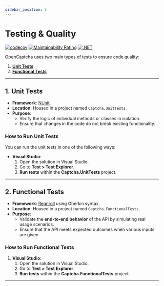 ```yaml
---
sidebar_position: 5
---
```


# Testing & Quality

[![codecov](https://codecov.io/gh/ashtonav/opencaptcha/graph/badge.svg?token=ZD0L2LC2U0)](https://codecov.io/gh/ashtonav/opencaptcha)
[![Maintainability Rating](https://sonarcloud.io/api/project_badges/measure?project=ashtonav_opencaptcha&metric=sqale_rating)](https://sonarcloud.io/summary/new_code?id=ashtonav_opencaptcha)
[![.NET](https://github.com/ashtonav/opencaptcha/actions/workflows/dotnet.yml/badge.svg)](https://github.com/ashtonav/opencaptcha/actions/workflows/dotnet.yml)

OpenCaptcha uses two main types of tests to ensure code quality:

1. [**Unit Tests**](#1-unit-tests)
2. [**Functional Tests**](#2-functional-tests)

---

## 1. Unit Tests

- **Framework**: [NUnit](https://nunit.org/)
- **Location**: Housed in a project named `Captcha.UnitTests`.
- **Purpose**:
    - Verify the logic of individual methods or classes in isolation.
    - Ensure that changes in the code do not break existing functionality.

### How to Run Unit Tests

You can run the unit tests in one of the following ways:

- **Visual Studio**:
    1. Open the solution in Visual Studio.
    2. Go to **Test > Test Explorer**.
    3. **Run tests** within the **Captcha.UnitTests** project.

---

## 2. Functional Tests

- **Framework**: [Reqnroll](https://reqnroll.net/) using Gherkin syntax.
- **Location**: Housed in a project named `Captcha.FunctionalTests`.
- **Purpose**:
    - Validate the **end-to-end behavior** of the API by simulating real usage scenarios.
    - Ensure that the API meets expected outcomes when various inputs are given.

### How to Run Functional Tests

1. **Visual Studio**:
    1. Open the solution in Visual Studio.
    2. Go to **Test > Test Explorer**.
    3. **Run tests** within the **Captcha.FunctionalTests** project.

---

